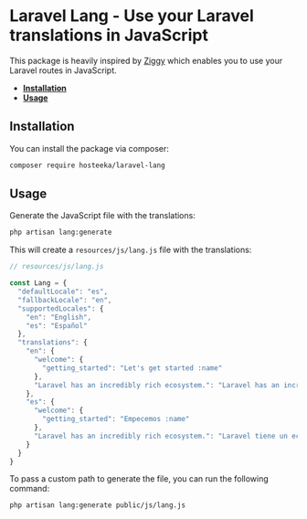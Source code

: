 # Laravel Lang - Use your Laravel translations in JavaScript

This package is heavily inspired by [Ziggy](https://github.com/tighten/ziggy) which enables you to use your Laravel routes in JavaScript.

- [**Installation**](#installation)
- [**Usage**](#usage)

## Installation

You can install the package via composer:

```bash
composer require hosteeka/laravel-lang
```

## Usage

Generate the JavaScript file with the translations:

```bash
php artisan lang:generate
```

This will create a `resources/js/lang.js` file with the translations:

```js
// resources/js/lang.js

const Lang = {
  "defaultLocale": "es",
  "fallbackLocale": "en",
  "supportedLocales": {
    "en": "English",
    "es": "Español"
  },
  "translations": {
    "en": {
      "welcome": {
        "getting_started": "Let's get started :name"
      },
      "Laravel has an incredibly rich ecosystem.": "Laravel has an incredibly rich ecosystem."
    },
    "es": {
      "welcome": {
        "getting_started": "Empecemos :name"
      },
      "Laravel has an incredibly rich ecosystem.": "Laravel tiene un ecosistema increíblemente rico."
    }
  }
}
```

To pass a custom path to generate the file, you can run the following command:

```bash
php artisan lang:generate public/js/lang.js
```
